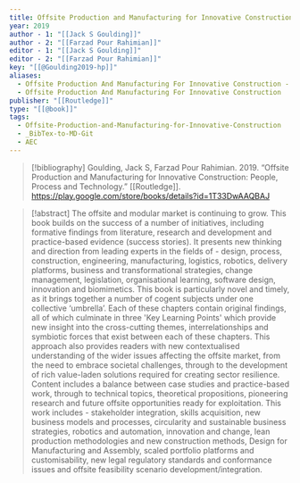 ```yaml
---
title: Offsite Production and Manufacturing for Innovative Construction -  People, Process and Technology
year: 2019
author - 1: "[[Jack S Goulding]]"
author - 2: "[[Farzad Pour Rahimian]]"
editor - 1: "[[Jack S Goulding]]"
editor - 2: "[[Farzad Pour Rahimian]]"
key: "[[@Goulding2019-hp]]"
aliases:
  - Offsite Production And Manufacturing For Innovative Construction - People, Process And Technology
  - Offsite Production And Manufacturing For Innovative Construction
publisher: "[[Routledge]]"
type: "[[@book]]"
tags:
  - Offsite-Production-and-Manufacturing-for-Innovative-Construction
  - _BibTex-to-MD-Git
  - AEC
---
```


> [!bibliography]
> Goulding, Jack S, Farzad Pour Rahimian. 2019. “Offsite Production and Manufacturing for Innovative Construction: People, Process and Technology.” [[Routledge]]. https://play.google.com/store/books/details?id=1T33DwAAQBAJ

> [!abstract]
> The offsite and modular market is continuing to grow. This book builds on the success of a number of initiatives, including formative findings from literature, research and development and practice-based evidence (success stories). It presents new thinking and direction from leading experts in the fields of -  design, process, construction, engineering, manufacturing, logistics, robotics, delivery platforms, business and transformational strategies, change management, legislation, organisational learning, software design, innovation and biomimetics. This book is particularly novel and timely, as it brings together a number of cogent subjects under one collective ‘umbrella’. Each of these chapters contain original findings, all of which culminate in three 'Key Learning Points' which provide new insight into the cross-cutting themes, interrelationships and symbiotic forces that exist between each of these chapters. This approach also provides readers with new contextualised understanding of the wider issues affecting the offsite market, from the need to embrace societal challenges, through to the development of rich value-laden solutions required for creating sector resilience. Content includes a balance between case studies and practice-based work, through to technical topics, theoretical propositions, pioneering research and future offsite opportunities ready for exploitation. This work includes -  stakeholder integration, skills acquisition, new business models and processes, circularity and sustainable business strategies, robotics and automation, innovation and change, lean production methodologies and new construction methods, Design for Manufacturing and Assembly, scaled portfolio platforms and customisability, new legal regulatory standards and conformance issues and offsite feasibility scenario development/integration.